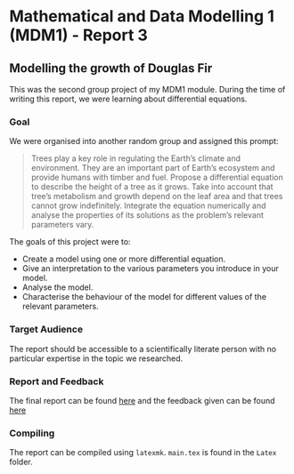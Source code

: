 # Mathematical and Data Modelling 1 (MDM1) - Report 3

## Modelling the growth of Douglas Fir

This was the second group project of my MDM1 module. During the time of writing this report, we were learning about differential equations.

### Goal
We were organised into another random group and assigned this prompt:

>Trees play a key role in regulating the Earth’s climate and environment. They are an important part of
Earth’s ecosystem and provide humans with timber and fuel. Propose a differential equation to
describe the height of a tree as it grows. Take into account that tree’s metabolism and growth depend
on the leaf area and that trees cannot grow indefinitely. Integrate the equation numerically and
analyse the properties of its solutions as the problem’s relevant parameters vary. 

The goals of this project were to:
- Create a model using one or more differential equation.
- Give an interpretation to the various parameters you introduce in your model.
- Analyse the model.
- Characterise the behaviour of the model for different values of the relevant parameters.

### Target Audience
The report should be accessible to a scientifically literate person with no particular expertise in the topic we researched.

### Report and Feedback
The final report can be found [here](MDM1%20REP3.pdf) and the feedback given can be found [here](MDM1%20REP3%20Feedback.pdf)

### Compiling
The report can be compiled using `latexmk`.
`main.tex` is found in the `Latex` folder.
